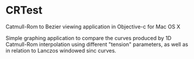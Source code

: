 # CRTest
Catmull-Rom to Bezier viewing application in Objective-c for Mac OS X

Simple graphing application to compare the curves produced by 1D Catmull-Rom interpolation 
using different "tension" parameters, as well as in relation to Lanczos windowed sinc curves. 
